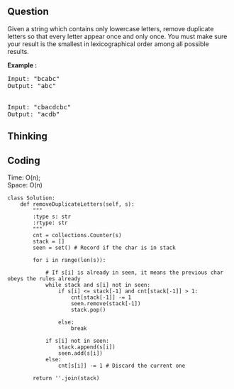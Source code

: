 ## Question
Given a string which contains only lowercase letters, remove duplicate letters so that every letter appear once and only once. You must make sure your result is the smallest in lexicographical order among all possible results.

**Example :**   
<pre>
Input: "bcabc"
Output: "abc"


Input: "cbacdcbc"
Output: "acdb"
</pre>

## Thinking


## Coding
Time: O(n); <br>
Space: O(n)
```python3
class Solution:
    def removeDuplicateLetters(self, s):
        """
        :type s: str
        :rtype: str
        """
        cnt = collections.Counter(s)
        stack = []
        seen = set() # Record if the char is in stack
        
        for i in range(len(s)):
            
            # If s[i] is already in seen, it means the previous char obeys the rules already
            while stack and s[i] not in seen:
                if s[i] <= stack[-1] and cnt[stack[-1]] > 1:
                    cnt[stack[-1]] -= 1
                    seen.remove(stack[-1])
                    stack.pop()
                    
                else:
                    break
            
            if s[i] not in seen:
                stack.append(s[i])
                seen.add(s[i])
            else:
                cnt[s[i]] -= 1 # Discard the current one
                
        return ''.join(stack)
```

